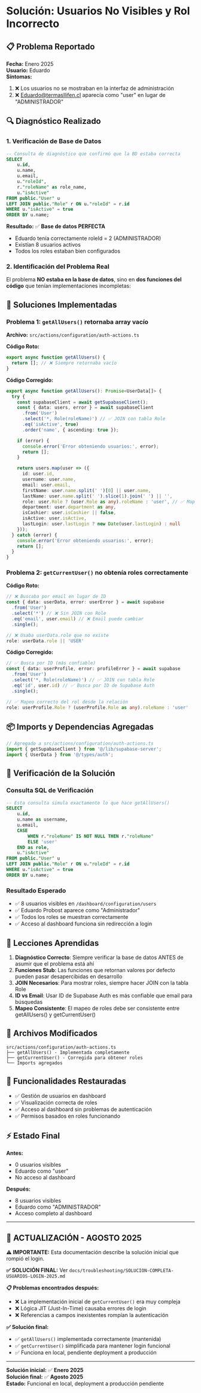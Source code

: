 # Solución: Usuarios No Visibles y Rol Incorrecto

## 📋 **Problema Reportado**

**Fecha:** Enero 2025  
**Usuario:** Eduardo  
**Síntomas:**
1. ❌ Los usuarios no se mostraban en la interfaz de administración
2. ❌ Eduardo@termasllifen.cl aparecía como "user" en lugar de "ADMINISTRADOR"

## 🔍 **Diagnóstico Realizado**

### 1. Verificación de Base de Datos
```sql
-- Consulta de diagnóstico que confirmó que la BD estaba correcta
SELECT 
    u.id,
    u.name,
    u.email,
    u."roleId",
    r."roleName" as role_name,
    u."isActive"
FROM public."User" u
LEFT JOIN public."Role" r ON u."roleId" = r.id
WHERE u."isActive" = true
ORDER BY u.name;
```

**Resultado:** ✅ **Base de datos PERFECTA**
- Eduardo tenía correctamente roleId = 2 (ADMINISTRADOR)
- Existían 8 usuarios activos
- Todos los roles estaban bien configurados

### 2. Identificación del Problema Real
El problema **NO estaba en la base de datos**, sino en **dos funciones del código** que tenían implementaciones incompletas:

## 🔧 **Soluciones Implementadas**

### Problema 1: `getAllUsers()` retornaba array vacío

**Archivo:** `src/actions/configuration/auth-actions.ts`

**Código Roto:**
```typescript
export async function getAllUsers() {
  return []; // ❌ Siempre retornaba vacío
}
```

**Código Corregido:**
```typescript
export async function getAllUsers(): Promise<UserData[]> {
  try {
    const supabaseClient = await getSupabaseClient();
    const { data: users, error } = await supabaseClient
      .from('User')
      .select('*, Role(roleName)') // ✅ JOIN con tabla Role
      .eq('isActive', true)
      .order('name', { ascending: true });

    if (error) {
      console.error('Error obteniendo usuarios:', error);
      return [];
    }

    return users.map(user => ({
      id: user.id,
      username: user.name,
      email: user.email,
      firstName: user.name.split(' ')[0] || user.name,
      lastName: user.name.split(' ').slice(1).join(' ') || '',
      role: user.Role ? (user.Role as any).roleName : 'user', // ✅ Mapeo correcto del rol
      department: user.department as any,
      isCashier: user.isCashier || false,
      isActive: user.isActive,
      lastLogin: user.lastLogin ? new Date(user.lastLogin) : null
    }));
  } catch (error) {
    console.error('Error obteniendo usuarios:', error);
    return [];
  }
}
```

### Problema 2: `getCurrentUser()` no obtenía roles correctamente

**Código Roto:**
```typescript
// ❌ Buscaba por email en lugar de ID
const { data: userData, error: userError } = await supabase
  .from('User')
  .select('*') // ❌ Sin JOIN con Role
  .eq('email', user.email) // ❌ Email puede cambiar
  .single();

// ❌ Usaba userData.role que no existe
role: userData.role || 'USER'
```

**Código Corregido:**
```typescript
// ✅ Busca por ID (más confiable)
const { data: userProfile, error: profileError } = await supabase
  .from('User')
  .select('*, Role(roleName)') // ✅ JOIN con tabla Role
  .eq('id', user.id) // ✅ Busca por ID de Supabase Auth
  .single();

// ✅ Mapeo correcto del rol desde la relación
role: userProfile.Role ? (userProfile.Role as any).roleName : 'user'
```

## 📦 **Imports y Dependencias Agregadas**

```typescript
// Agregado a src/actions/configuration/auth-actions.ts
import { getSupabaseClient } from '@/lib/supabase-server';
import { UserData } from '@/types/auth';
```

## 🧪 **Verificación de la Solución**

### Consulta SQL de Verificación
```sql
-- Esta consulta simula exactamente lo que hace getAllUsers()
SELECT 
    u.id,
    u.name as username,
    u.email,
    CASE 
        WHEN r."roleName" IS NOT NULL THEN r."roleName"
        ELSE 'user'
    END as role,
    u."isActive"
FROM public."User" u
LEFT JOIN public."Role" r ON u."roleId" = r.id
WHERE u."isActive" = true
ORDER BY u.name;
```

### Resultado Esperado
- ✅ 8 usuarios visibles en `/dashboard/configuration/users`
- ✅ Eduardo Probost aparece como "Administrador"
- ✅ Todos los roles se muestran correctamente
- ✅ Acceso al dashboard funciona sin redirección a login

## 🎯 **Lecciones Aprendidas**

1. **Diagnóstico Correcto**: Siempre verificar la base de datos ANTES de asumir que el problema está ahí
2. **Funciones Stub**: Las funciones que retornan valores por defecto pueden pasar desapercibidas en desarrollo
3. **JOIN Necesarios**: Para mostrar roles, siempre hacer JOIN con la tabla Role
4. **ID vs Email**: Usar ID de Supabase Auth es más confiable que email para búsquedas
5. **Mapeo Consistente**: El mapeo de roles debe ser consistente entre getAllUsers() y getCurrentUser()

## 📁 **Archivos Modificados**

```
src/actions/configuration/auth-actions.ts
├── getAllUsers() - Implementada completamente
├── getCurrentUser() - Corregida para obtener roles
└── Imports agregados
```

## 🔄 **Funcionalidades Restauradas**

- ✅ Gestión de usuarios en dashboard
- ✅ Visualización correcta de roles
- ✅ Acceso al dashboard sin problemas de autenticación
- ✅ Permisos basados en roles funcionando

## ⚡ **Estado Final**

**Antes:** 
- 0 usuarios visibles
- Eduardo como "user"
- No acceso al dashboard

**Después:**
- 8 usuarios visibles
- Eduardo como "ADMINISTRADOR" 
- Acceso completo al dashboard

---

## 🔄 **ACTUALIZACIÓN - AGOSTO 2025**

**⚠️ IMPORTANTE:** Esta documentación describe la solución inicial que rompió el login.

**✅ SOLUCIÓN FINAL:** Ver `docs/troubleshooting/SOLUCION-COMPLETA-USUARIOS-LOGIN-2025.md`

**📋 Problemas encontrados después:**
- ❌ La implementación inicial de `getCurrentUser()` era muy compleja
- ❌ Lógica JIT (Just-In-Time) causaba errores de login
- ❌ Referencias a campos inexistentes rompían la autenticación

**✅ Solución final:**
- ✅ `getAllUsers()` implementada correctamente (mantenida)
- ✅ `getCurrentUser()` simplificada para mantener login funcional  
- ✅ Funciona en local, pendiente deployment a producción

---

**Solución inicial:** ✅ **Enero 2025**  
**Solución final:** ✅ **Agosto 2025**  
**Estado:** Funcional en local, deployment a producción pendiente